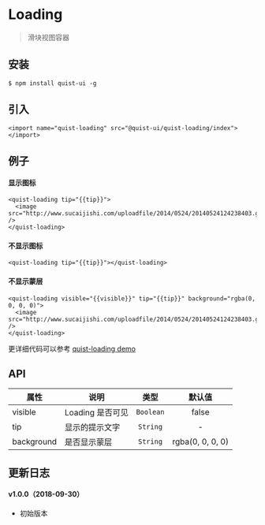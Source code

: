 # Loading

> 滑块视图容器


## 安装

```
$ npm install quist-ui -g
```

## 引入
```ux
<import name="quist-loading" src="@quist-ui/quist-loading/index"></import>
```

## 例子

#### 显示图标

```ux
<quist-loading tip="{{tip}}">
  <image src="http://www.sucaijishi.com/uploadfile/2014/0524/20140524124238403.gif" />
</quist-loading>
```

#### 不显示图标

```ux
<quist-loading tip="{{tip}}"></quist-loading>
```

#### 不显示蒙层

```ux
<quist-loading visible="{{visible}}" tip="{{tip}}" background="rgba(0, 0, 0, 0)">
  <image src="http://www.sucaijishi.com/uploadfile/2014/0524/20140524124238403.gif" />
</quist-loading>
```

更详细代码可以参考 [quist-loading demo](https://github.com/JDsecretFE/quist-ui/tree/master/src/Loading/index.ux)

## API 

| 属性 | 说明 | 类型 | 默认值 |
|-------------|------------|:--------:|:-----:|
| visible | Loading 是否可见 | `Boolean` | false |
| tip | 显示的提示文字 | `String` | - |
| background | 是否显示蒙层 | `String` | rgba(0, 0, 0, 0) |

## 更新日志

#### v1.0.0（2018-09-30）
* 初始版本

